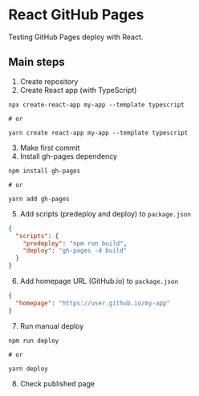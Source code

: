 # React GitHub Pages
Testing GitHub Pages deploy with React.

## Main steps
1. Create repository
2. Create React app (with TypeScript)
```
npx create-react-app my-app --template typescript

# or

yarn create react-app my-app --template typescript
```
3. Make first commit
4. Install gh-pages dependency
```
npm install gh-pages

# or

yarn add gh-pages
```
5. Add scripts (predeploy and deploy) to ``package.json``
```json
{
  "scripts": {
    "predeploy": "npm run build",
    "deploy": "gh-pages -d build"
  }
}
```
6. Add homepage URL (GitHub.io) to ``package.json``
```json
{
  "homepage": "https://user.github.io/my-app"
}
```
7. Run manual deploy
```
npm run deploy

# or

yarn deploy
```
8. Check published page